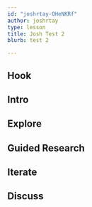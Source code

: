 ```yaml
---
id: "joshrtay-OHeNKRf"
author: joshrtay
type: lesson
title: Josh Test 2
blurb: test 2

---
```


## Hook
<!-- -->
## Intro
<!-- -->
## Explore
<!-- -->
## Guided Research
<!-- -->
## Iterate
<!-- -->
## Discuss
